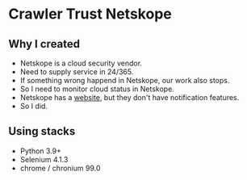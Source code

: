 # Crawler Trust Netskope

## Why I created
- Netskope is a cloud security vendor.
- Need to supply service in 24/365.
- If something wrong happend in Netskope, our work also stops.
- So I need to monitor cloud status in Netskope.
- Netskope has a [website](https://trust.netskope.com), but they don't have notification features.
- So I did.

## Using stacks
- Python 3.9+
- Selenium 4.1.3
- chrome / chronium 99.0

